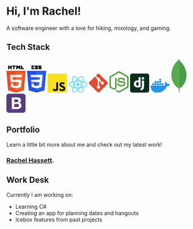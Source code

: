 # Hi, I'm Rachel!

A software engineer with a love for hiking, mixology, and gaming. 

## Tech Stack
<img src="./assets/html-5.svg" width="50"> <img src="./assets/css-3.svg" width="50"> <img src="./assets/javascript.svg" width="50"> <img src="./assets/React-icon.png" width="50"> <img src="./assets/git-icon.svg" width="50">
<img src="./assets/nodejs-icon.svg" width="50"> <img src="./assets/django.svg" width="50"> <img src="./assets/docker-icon.svg" width="50"> <img src="./assets/mongodb-icon.svg" width="40"> <img src="./assets/bootstrap.svg" width="50">

## Portfolio

Learn a little bit more about me and check out my latest work!

### <a href="https://rachel-hassett.netlify.app/about">Rachel Hassett</a>.

## Work Desk

Currently I am working on:

- Learning C#
- Creating an app for planning dates and hangouts
- Icebox features from past projects